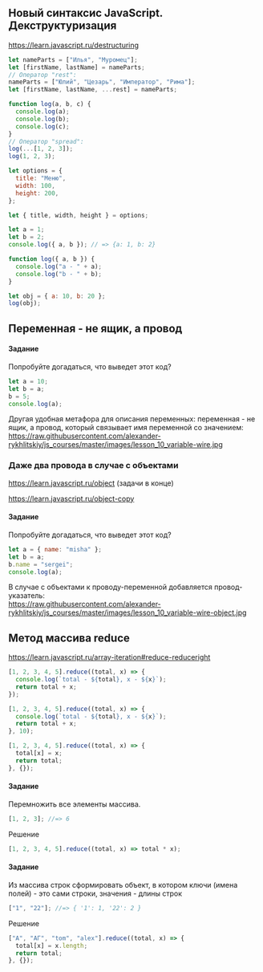 ## Новый синтаксис JavaScript. Декструктуризация

https://learn.javascript.ru/destructuring

```js
let nameParts = ["Илья", "Муромец"];
let [firstName, lastName] = nameParts;
// Оператор "rest":
nameParts = ["Юлий", "Цезарь", "Император", "Рима"];
let [firstName, lastName, ...rest] = nameParts;

function log(a, b, c) {
  console.log(a);
  console.log(b);
  console.log(c);
}
// Оператор "spread":
log(...[1, 2, 3]);
log(1, 2, 3);

let options = {
  title: "Меню",
  width: 100,
  height: 200,
};

let { title, width, height } = options;

let a = 1;
let b = 2;
console.log({ a, b }); // => {a: 1, b: 2}

function log({ a, b }) {
  console.log("a - " + a);
  console.log("b - " + b);
}

let obj = { a: 10, b: 20 };
log(obj);
```

## Переменная - не ящик, а провод

#### Задание

Попробуйте догадаться, что выведет этот код?

```js
let a = 10;
let b = a;
b = 5;
console.log(a);
```

Другая удобная метафора для описания переменных: переменная - не ящик, а провод, который связывает имя переменной со значением: \
https://raw.githubusercontent.com/alexander-rykhlitskiy/js_courses/master/images/lesson_10_variable-wire.jpg

### Даже два провода в случае с объектами

https://learn.javascript.ru/object (задачи в конце)

https://learn.javascript.ru/object-copy

#### Задание

Попробуйте догадаться, что выведет этот код?

```js
let a = { name: "misha" };
let b = a;
b.name = "sergei";
console.log(a);
```

В случае с объектами к проводу-переменной добавляется провод-указатель: \
https://raw.githubusercontent.com/alexander-rykhlitskiy/js_courses/master/images/lesson_10_variable-wire-object.jpg

## Метод массива reduce

https://learn.javascript.ru/array-iteration#reduce-reduceright

```js
[1, 2, 3, 4, 5].reduce((total, x) => {
  console.log(`total - ${total}, x - ${x}`);
  return total + x;
});

[1, 2, 3, 4, 5].reduce((total, x) => {
  console.log(`total - ${total}, x - ${x}`);
  return total + x;
}, 10);

[1, 2, 3, 4, 5].reduce((total, x) => {
  total[x] = x;
  return total;
}, {});
```

#### Задание

Перемножить все элементы массива.

```js
[1, 2, 3]; //=> 6
```

Решение

```js
[1, 2, 3, 4, 5].reduce((total, x) => total * x);
```

#### Задание

Из массива строк сформировать объект, в котором ключи (имена полей) - это сами строки, значения - длины строк

```js
["1", "22"]; //=> { '1': 1, '22': 2 }
```

Решение

```js
["A", "АГ", "tom", "alex"].reduce((total, x) => {
  total[x] = x.length;
  return total;
}, {});
```
